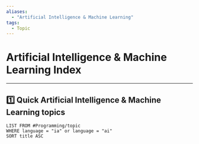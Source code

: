 ```yaml
---
aliases:
  - "Artificial Intelligence & Machine Learning"
tags:
  - Topic
---
```


# Artificial Intelligence & Machine Learning Index

---

## 1️⃣ Quick Artificial Intelligence & Machine Learning topics 
```dataview
LIST FROM #Programming/topic 
WHERE language = "ia" or language = "ai"
SORT title ASC
```